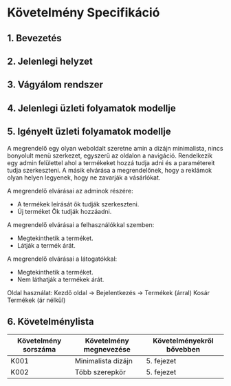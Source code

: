 # Követelmény Specifikáció
## 1. Bevezetés
## 2. Jelenlegi helyzet
## 3. Vágyálom rendszer
## 4. Jelenlegi üzleti folyamatok modellje
## 5. Igényelt üzleti folyamatok modellje

A megrendelő egy olyan weboldalt szeretne amin a dizájn minimalista, nincs bonyolult menü szerkezet, egyszerű az oldalon a navigáció. Rendelkezik egy admin felülettel ahol a termékeket hozzá tudja adni és a paramétereit tudja szerkeszteni. A másik elvárása a megrendelőnek, hogy a reklámok olyan helyen legyenek, hogy ne zavarják a vásárlókat. 

A megrendelő elvárásai az adminok részére:

- A termékek leírását ők tudják szerkeszteni.
- Új terméket Ők tudják hozzáadni. 

A megrendelő elvárásai a felhasználókkal szemben:

- Megtekinthetik a terméket.
- Látják a termék árát.

A megrendelő elvárásai a látogatókkal:

- Megtekinthetik a terméket.
- Nem láthatják a termékek árát.

Oldal használat:
Kezdő oldal ->  Bejelentkezés       ->    Termékek (árral)
                                          Kosár
                Termékek (ár nélkül)
 
## 6. Követelménylista 

|  Követelmény sorszáma | Követelmény megnevezése  | Követelményekről bővebben | 
|-----------------------|--------------------------|---------------------------|
|         K001          |Minimalista dizájn        |         5. fejezet        |
|         K002          |Több szerepkör            |         5. fejezet        |